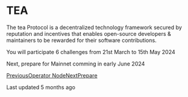 # TEA

The tea Protocol is a decentralized technology framework secured by reputation and incentives that enables open-source developers & maintainers to be rewarded for their software contributions.

You will participate 6 challenges from 21st March to 15th May 2024

Next, prepare for Mainnet comming in early June 2024

[PreviousOperator Node](broken-reference)[NextPrepare](broken-reference)

Last updated 5 months ago
